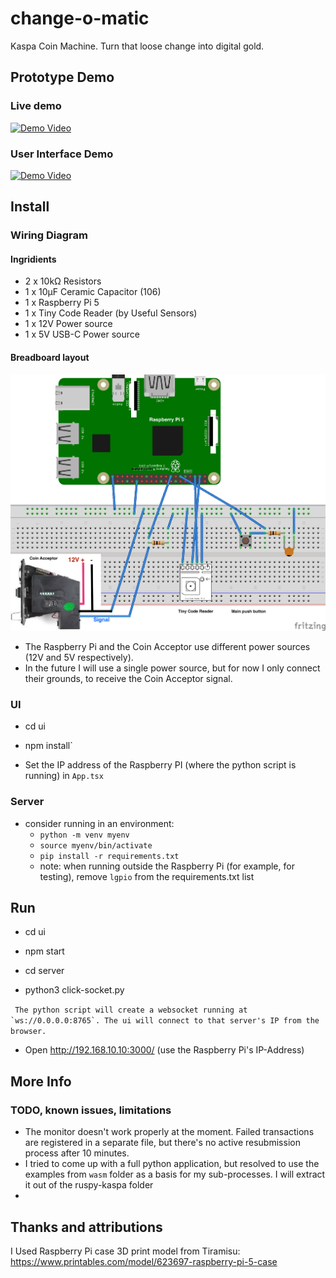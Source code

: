 # change-o-matic
Kaspa Coin Machine. Turn that loose change into digital gold.

## Prototype Demo

### Live demo
[![Demo Video](https://img.youtube.com/vi/Oec0c7afvRI/maxresdefault.jpg)](https://www.youtube.com/watch?v=Oec0c7afvRI)

### User Interface Demo
[![Demo Video](https://img.youtube.com/vi/TCtLRDBi9RI/maxresdefault.jpg)](https://www.youtube.com/watch?v=TCtLRDBi9RI)

## Install
### Wiring Diagram
#### Ingridients
* 2 x 10kΩ Resistors
* 1 x 10µF Ceramic Capacitor (106)
* 1 x Raspberry Pi 5
* 1 x Tiny Code Reader (by Useful Sensors)
* 1 x 12V Power source
* 1 x 5V USB-C Power source

#### Breadboard layout
<img src="./media/coinOmatic_sketch.png" width=600px/>

* The Raspberry Pi and the Coin Acceptor use different power sources (12V and 5V respectively).
* In the future I will use a single power source, but for now I only connect their grounds, to receive the Coin Acceptor signal.


### UI

* cd ui

* npm install`

* Set the IP address of the Raspberry PI (where the python script is running) in `App.tsx`

### Server

* consider running in an environment:
  * `python -m venv myenv`
  * `source myenv/bin/activate`
  * `pip install -r requirements.txt`
  * note: when running outside the Raspberry Pi (for example, for testing), remove `lgpio` from the  requirements.txt list
    

## Run

* cd ui

* npm start

* cd server

* python3 click-socket.py

``` The python script will create a websocket running at `ws://0.0.0.0:8765`.
The ui will connect to that server's IP from the browser.```

* Open http://192.168.10.10:3000/ (use the Raspberry Pi's IP-Address)

## More Info

### TODO, known issues, limitations
* The monitor doesn't work properly at the moment. Failed transactions are registered in a separate file, but there's no active resubmission process after 10 minutes.
* I tried to come up with a full python application, but resolved to use the examples from `wasm` folder as a basis for my sub-processes. I will extract it out of the ruspy-kaspa folder
*

## Thanks and attributions
I Used Raspberry Pi case 3D print model from Tiramisu: https://www.printables.com/model/623697-raspberry-pi-5-case


